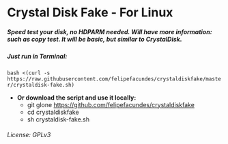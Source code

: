 # Crystal Disk Fake - For Linux
##### Speed test your disk, no HDPARM needed. Will have more information: such as copy test. It will be basic, but similar to CrystalDisk.

##### Just run in Terminal:

`bash <(curl -s https://raw.githubusercontent.com/felipefacundes/crystaldiskfake/master/crystaldisk-fake.sh)`

- **Or download the script and use it locally:**
  - git glone https://github.com/felipefacundes/crystaldiskfake
  - cd crystaldiskfake
  - sh crystaldisk-fake.sh



###### License: GPLv3
